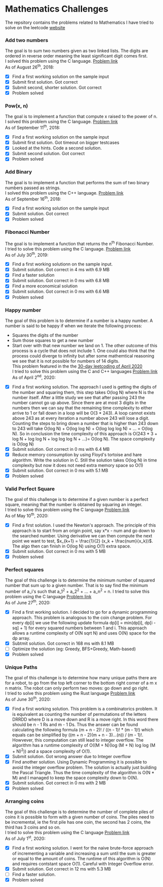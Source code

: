 # Mathematics Challenges
The repsitory contains the problems related to Mathematics I have tried to solve on the leetcode [website](https://leetcode.com/problemset/all/)

### Add two numbers
The goal is to sum two numbers given as two linked lists. The digits are ordered in reverse order meaning the least significant digit comes first.  
I solved this problem using the C language. [Problem link](https://leetcode.com/problems/add-two-numbers/description/)  
As of August 26<sup>th</sup>, 2018:
- [X] Find a first working solution on the sample input
- [X] Submit first solution. Got correct
- [X] Submit second, shorter solution. Got correct
- [X] Problem solved

### Pow(x, n)
The goal is to implement a function that compute x raised to the power of n.  
I solved this problem using the C language. [Problem link](https://leetcode.com/problems/powx-n/description/)  
As of September 11<sup>th</sup>, 2018:
- [X] Find a first working solution on the sample input
- [X] Submit first solution. Got timeout on bigger testcases
- [X] Looked at the hints. Code a second solution.
- [X] Submit second solution. Got correct
- [X] Problem solved

### Add Binary
The goal is to implement a function that performs the sum of two binary numbers passed as strings.  
I solved this problem using the C++ language. [Problem link](https://leetcode.com/problems/add-binary/description/)  
As of September 16<sup>th</sup>, 2018:
- [X] Find a first working solution on the sample input
- [X] Submit solution. Got correct
- [X] Problem solved

### Fibonacci Number
The goal is to implement a function that returns the n<sup>th</sup> Fibonacci Number.  
I tried to solve this problem using the C language. [Problem link](https://leetcode.com/problems/fibonacci-number)  
As of July 30<sup>th</sup>, 2019:
- [X] Find a first working solutionn on the sample input.
- [X] Submit solution. Got correct in 4 ms with 6.9 MB
- [x] Find a faster solution
- [x] Submit solution. Got correct in 0 ms with 6.8 MB
- [x] Find a more economical solution
- [x] Submit solution. Got correct in 0 ms with 6.6 MB
- [X] Problem solved

### Happy number
The goal of this problem is to determine if a number is a happy number. A number
is said to be happy if when we iterate the following process:
 - Squares the digits of the number
 - Sum those squares to get a new number
 - Start over with that new number
we land on 1. The other outcome of this process is a cycle that does not
include 1. One could also think that the process could diverge to infinity but
after some mathemtical reasoning we see that it is not possible for numbers of
14 digits.  
This problem featured in the the [30-day leetcoding of April
2020](https://leetcode.com/explore/featured/card/30-day-leetcoding-challenge/)  
I tried to solve this problem using the C and C++ languages [Problem
link](https://leetcode.com/problems/happy-number/)  
As of April 2<sup>nd</sup>, 2020:
- [X] Find a first working solution. The approach I used is getting the digits
      of the number and squaring them, this step takes O(log N) where N is the
      number itself. After a little study we see that after passing 243 the
      number cannot go up above. Since there are at most 3 digits in the numbers
      then we can say that the remaining time complexity to either arrive to 1
      or fall down in a loop will be O(3 * 243). A loop cannot exists above 243
      as at every iteration a number above 243 will lose a digit. Counting the
      steps to bring down a number that is higher than 243 down to 243 will take
      O(log N) + O(log log N) + O(log log log N) + ... = O(log N). So in
      conclusion the time complexity of this approach is O(243 * 3 + log N + log
      log N + log log log N + ...)= O(log N). The space complexity is O(log N)
- [X] Submit solution. Got correct in 0 ms with 6.4 MB
- [X] Reduce memory consumption by using Floyd's tortoise and hare algorithm.
      Write the solution in C. Still the solution takes O(log N) in time
      complexity but now it does not need extra memory space so O(1)
- [X] Submit solution. Got correct in 0 ms with 5.1 MB
- [X] Problem solved

### Valid Perfect Square
The goal of this challenge is to determine if a given number is a perfect
square, meaning that the number is obtained by squaring an integer.  
I tried to solve this problem using the C language [Problem
link](https://leetcode.com/problems/valid-perfect-square/)  
As of May 10<sup>th</sup>, 2020:
- [X] Find a first solution. I used the Newton's approach. The principle of this
      approach is to start from an origin point, say x*x - num and go down to
      the searched number. Using derivative we can then compute the next point
      we want to test, $x_{k+1} = \frac{1}{2} (x_k + \frac{num}{x_k})$. The algo
      then can finish in O(log N) using O(1) extra space.
- [X] Submit solution. Got correct in 0 ms with 5 MB
- [X] Problem solved

### Perfect squares
The goal of this challenge is to determine the minimum number of squared number
that sum up to a given number. That is to say find the minimum number of a_i's
such that a_1<sup>2</sup> + a_2<sup>2</sup> + ... + a_n<sup>2</sup> = n.
I tried to solve this problem using the C language [Problem
link](https://leetcode.com/problems/perfect-squares/)  
As of June 27<sup>th</sup>, 2020:
- [X] Find a first working solution. I decided to go for a dynamic programming
      approach. This problem is analogous to the coin change problem. For every
      dp[i] we use the following update formula dp[i] = min(dp[i], dp[i - sq] +
      1) for every squared numbers between 1 and i. This approach allows a
      runtime complexity of O(N sqrt N) and uses O(N) space for the dp array.
- [X] Subtmit solution. Got correct in 168 ms with 8.1 MB
- [ ] Optimize the solution (eg: Greedy, BFS+Greedy, Math-based)
- [X] Problem solved

### Unique Paths
The goal of this challenge is to determine how many unique paths there are for a
robot, to go from the top left corner to the bottom right corner of a m x n
matrix. The robot can only perform two moves: go down and go right.  
I tried to solve this problem using the Rust language [Problem
link](https://leetcode.com/problems/unique-paths/)  
As of June 30<sup>th</sup>, 2020:
- [X] Find a first working solution. This problem is a combinatorics problem. It
      is equivalent as counting the number of permutations of the letters DRRDD
      where D is a move down and R is a move right. In this word there should be
      n - 1 Rs and m - 1 Ds. Thus the answer can be found calculating the
      following formula (m + n - 2)! / ((n - 1)! * (m - 1)!) which equals can be
      simplified by ((m + n - 2)(m + n - 3)...(n)) / (m - 1)!. Howvever, this
      computation can still lead to integer overflow. The algorithm has a
      runtime complexity of O((M + N)(log (M + N) log log (M + N)<sup>2</sup>))
      and a space complexity of O(1).
- [X] Submit solution. Got wrong answer due to Integer overflow
- [X] Find another solution. Using Dynamic Programming it is possible to
      avoid the integer overflow problem. The solution is actually just building
      the Pascal Triangle. Thus the time complexity of the algorithm is O(N * M)
      and I managed to keep the space complexity down to O(N).
- [X] Submit solution. Got correct in 0 ms with 2 MB
- [X] Problem solved

### Arranging coins
The goal of this challenge is to determine the number of complete piles of coins
it is possible to form with a given number of coins. The piles need to be
incremental, ie the first pile has one coin, the second has 2 coins, the third
has 3 coins and so on.  
I tried to solve this problem using the C language [Problem
link](https://leetcode.com/problems/arranging-coins/)  
As of July 1<sup>st</sup>, 2020:
- [X] Find a first working solution. I went for the naive brute-force approach
      of incrementing a variable and increasing a sum until the sum is greater
      or equal to the amount of coins. The runtime of this algorithm is O(N) and
      requires contstant space O(1). Careful with Integer Overflow error.
- [X] Submit solution. Got correct in 12 ms with 5.3 MB
- [ ] Find a faster solution.
- [X] Problem solved
